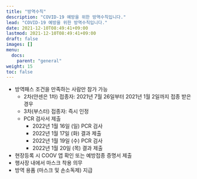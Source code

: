 ```yaml
---
title: "방역수칙"
description: "COVID-19 예방을 위한 방역수칙입니다."
lead: "COVID-19 예방을 위한 방역수칙입니다."
date: 2021-12-10T08:49:41+09:00
lastmod: 2021-12-10T08:49:41+09:00
draft: false
images: []
menu: 
  docs:
    parent: "general"
weight: 15
toc: false
---
```


* 방역패스 조건을 만족하는 사람만 참가 가능
  * 2차(얀센은 1차) 접종자: 2021년 7월 26일부터 2021년 1월 2일까지 접종 받은 경우
  * 3차(부스터) 접종자: 즉시 인정
  * PCR 검사서 제출
    * 2022년 1월 16일 (일) PCR 검사
    * 2022년 1월 17일 (화) 결과 제출
    * 2022년 1월 19일 (수) PCR 검사
    * 2022년 1월 20일 (목) 결과 제출
* 현장등록 시 COOV 앱 확인 또는 예방접종 증명서 제출
* 행사장 내에서 마스크 착용 의무
* 방역 용품 (마스크 및 손소독제) 지급